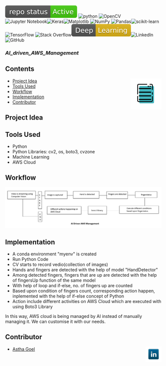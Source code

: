 ![image](https://github.com/Shailly0502/Tech-Diwane/blob/5e9464e1145fa5ce5c6af266c36b0efb3198d7fa/activestatus.svg) ![python](https://img.shields.io/badge/python-3670A0?style=for-the-badge&logo=python&logoColor=ffdd54) ![OpenCV](https://img.shields.io/badge/opencv-%23white.svg?style=for-the-badge&logo=opencv&logoColor=white) ![Jupyter Notebook](https://img.shields.io/badge/jupyter-%23FA0F00.svg?style=for-the-badge&logo=jupyter&logoColor=white)![Keras](https://img.shields.io/badge/Keras-%23D00000.svg?style=for-the-badge&logo=Keras&logoColor=white)![Matplotlib](https://img.shields.io/badge/Matplotlib-%23ffffff.svg?style=for-the-badge&logo=Matplotlib&logoColor=black) ![NumPy](https://img.shields.io/badge/numpy-%23013243.svg?style=for-the-badge&logo=numpy&logoColor=white) ![Pandas](https://img.shields.io/badge/pandas-%23150458.svg?style=for-the-badge&logo=pandas&logoColor=white)![scikit-learn](https://img.shields.io/badge/scikit--learn-%23F7931E.svg?style=for-the-badge&logo=scikit-learn&logoColor=white)![TensorFlow](https://img.shields.io/badge/TensorFlow-%23FF6F00.svg?style=for-the-badge&logo=TensorFlow&logoColor=white) ![Stack Overflow](https://img.shields.io/badge/-Stackoverflow-FE7A16?style=for-the-badge&logo=stack-overflow&logoColor=white)![Deep Learning](https://github.com/Shailly0502/Tech-Diwane/blob/2d21b9fb791ddb4a8f74c0e65e394b6a568c0a6d/Deep-Learning-yellow.svg)![LinkedIn](https://img.shields.io/badge/linkedin-%230077B5.svg?style=for-the-badge&logo=linkedin&logoColor=white) ![GitHub](https://img.shields.io/badge/github-%23121011.svg?style=for-the-badge&logo=github&logoColor=white) 

### _AI_driven_AWS_Management_


## Contents

<img align="right" width="100" height="100" src="https://github.com/Shailly0502/Tech-Diwane/blob/c782ca5a86027019f1d2ae484e0fdac4afe6c1e3/content.webp">  
<ul>  
   <li> <a href="#11"> Project Idea </a> </li>
   <li> <a href="#12"> Tools Used </a> </li>
   <li> <a href="#1"> Workflow </a></li>
   <li> <a href="#9"> Implementation </a> </li>
  <li> <a href="#10"> Contributor </a> </li>
  </ul>
   
## Project Idea <a id="11">


</a>

## Tools Used <a id="12">
<ul>
<li> Python</li>
<li>Python Libraries: cv2, os, boto3, cvzone</li>
<li> Machine Learning</li>
<li> AWS Cloud </li>
</ul>
</a>

## Workflow <a id="1">
![AI Driven AWS Management](https://github.com/asthagoel01/AI_driven_AWS_Management/blob/4b7db507936a2369765528e19c2c71b736c3cb9c/AI_AWS.png)
</a>

## Implementation <a id="9">
<ul>
   <li> A conda environment "myenv" is created </li>
   <li> Run Python Code</li>
   <li> CV starts to record vedio(collection of images)</li>
   <li> Hands and fingers are detected with the help of model "HandDetector" </li>
   <li> Among detected fingers, fingers that are up are detected with the help of fingersUp function of the same model </li>
   <li> With help of loop and if-else, no. of fingers up are counted</li>
   <li> Based upon condition of fingers count, corresponding action happen, inplemented with the help of if-else concept of Python </li>
   <li> Action include different activities on AWS Cloud which are executed with using Boto3 Library </li>
</ul>
In this way, AWS cloud is being managed by AI instead of manually managing it. We can customise it with our needs.
</a>

## Contributor <a id="10">
   
<img align="right" width="50" height="50" src="https://github.com/Shailly0502/Tech-Diwane/blob/9b23c66cb98e04a8d3a638c03d22e528b8e38399/li.png">   
   <ul> 
      <li> <a href="https://www.linkedin.com/in/goel-astha"> Astha Goel </li>
   </ul>
  </a>
